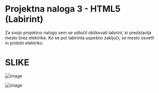 <h1>Projektna naloga 3 - HTML5 (Labirint)</h1>

Za svojo projektno nalogo sem se odločil oblikovati labirint, ki predstavlja mesto brez elektrike. Ko se pot labirinta uspešno zaključi, se mesto osvetli in pridobi elektriko.

<h1>SLIKE</h1>




![image](https://github.com/user-attachments/assets/5be56620-ff18-4c0d-89c7-b28de7e91459)


![image](https://github.com/user-attachments/assets/3d0d3817-fb3c-4d81-93c1-25554ec65b56)





